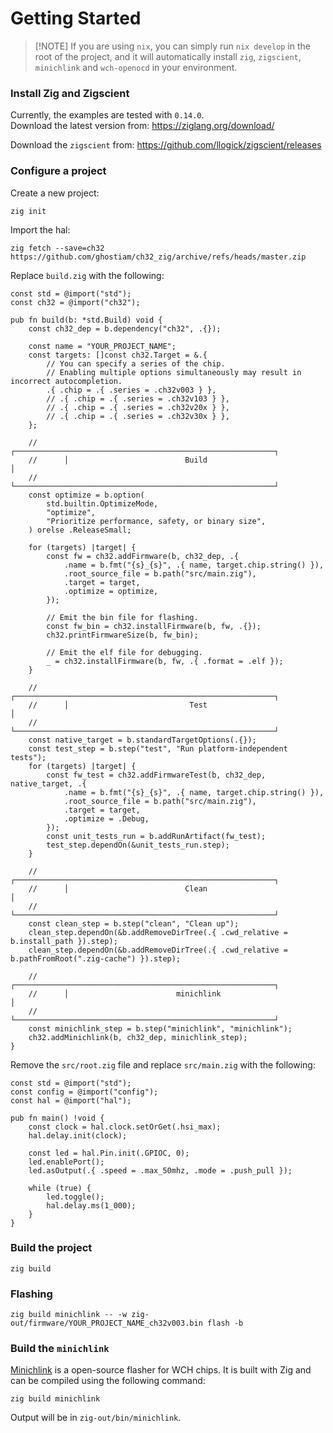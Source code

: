 # Getting Started

> \[!NOTE\]
> If you are using `nix`, you can simply run `nix develop` in the root of the project, and it will automatically install
> `zig`, `zigscient`, `minichlink` and `wch-openocd` in your environment.

### Install Zig and Zigscient

Currently, the examples are tested with `0.14.0`.\
Download the latest version from:
https://ziglang.org/download/

Download the `zigscient` from:
https://github.com/llogick/zigscient/releases

### Configure a project

Create a new project:

```shell
zig init
```

Import the hal:

```shell
zig fetch --save=ch32 https://github.com/ghostiam/ch32_zig/archive/refs/heads/master.zip
```

Replace `build.zig` with the following:

```zig
const std = @import("std");
const ch32 = @import("ch32");

pub fn build(b: *std.Build) void {
    const ch32_dep = b.dependency("ch32", .{});

    const name = "YOUR_PROJECT_NAME";
    const targets: []const ch32.Target = &.{
        // You can specify a series of the chip.
        // Enabling multiple options simultaneously may result in incorrect autocompletion.
        .{ .chip = .{ .series = .ch32v003 } },
        // .{ .chip = .{ .series = .ch32v103 } },
        // .{ .chip = .{ .series = .ch32v20x } },
        // .{ .chip = .{ .series = .ch32v30x } },
    };

    //      ┌──────────────────────────────────────────────────────────┐
    //      │                          Build                           │
    //      └──────────────────────────────────────────────────────────┘
    const optimize = b.option(
        std.builtin.OptimizeMode,
        "optimize",
        "Prioritize performance, safety, or binary size",
    ) orelse .ReleaseSmall;

    for (targets) |target| {
        const fw = ch32.addFirmware(b, ch32_dep, .{
            .name = b.fmt("{s}_{s}", .{ name, target.chip.string() }),
            .root_source_file = b.path("src/main.zig"),
            .target = target,
            .optimize = optimize,
        });

        // Emit the bin file for flashing.
        const fw_bin = ch32.installFirmware(b, fw, .{});
        ch32.printFirmwareSize(b, fw_bin);

        // Emit the elf file for debugging.
        _ = ch32.installFirmware(b, fw, .{ .format = .elf });
    }

    //      ┌──────────────────────────────────────────────────────────┐
    //      │                           Test                           │
    //      └──────────────────────────────────────────────────────────┘
    const native_target = b.standardTargetOptions(.{});
    const test_step = b.step("test", "Run platform-independent tests");
    for (targets) |target| {
        const fw_test = ch32.addFirmwareTest(b, ch32_dep, native_target, .{
            .name = b.fmt("{s}_{s}", .{ name, target.chip.string() }),
            .root_source_file = b.path("src/main.zig"),
            .target = target,
            .optimize = .Debug,
        });
        const unit_tests_run = b.addRunArtifact(fw_test);
        test_step.dependOn(&unit_tests_run.step);
    }

    //      ┌──────────────────────────────────────────────────────────┐
    //      │                          Clean                           │
    //      └──────────────────────────────────────────────────────────┘
    const clean_step = b.step("clean", "Clean up");
    clean_step.dependOn(&b.addRemoveDirTree(.{ .cwd_relative = b.install_path }).step);
    clean_step.dependOn(&b.addRemoveDirTree(.{ .cwd_relative = b.pathFromRoot(".zig-cache") }).step);

    //      ┌──────────────────────────────────────────────────────────┐
    //      │                        minichlink                        │
    //      └──────────────────────────────────────────────────────────┘
    const minichlink_step = b.step("minichlink", "minichlink");
    ch32.addMinichlink(b, ch32_dep, minichlink_step);
}
```

Remove the `src/root.zig` file and replace `src/main.zig` with the following:

```zig
const std = @import("std");
const config = @import("config");
const hal = @import("hal");

pub fn main() !void {
    const clock = hal.clock.setOrGet(.hsi_max);
    hal.delay.init(clock);

    const led = hal.Pin.init(.GPIOC, 0);
    led.enablePort();
    led.asOutput(.{ .speed = .max_50mhz, .mode = .push_pull });

    while (true) {
        led.toggle();
        hal.delay.ms(1_000);
    }
}
```

### Build the project

```shell
zig build
```

### Flashing

```shell
zig build minichlink -- -w zig-out/firmware/YOUR_PROJECT_NAME_ch32v003.bin flash -b
```

### Build the `minichlink`

[Minichlink](https://github.com/cnlohr/ch32v003fun/tree/master/minichlink) is a open-source flasher for WCH chips.
It is built with Zig and can be compiled using the following command:

```shell
zig build minichlink
```

Output will be in `zig-out/bin/minichlink`.
